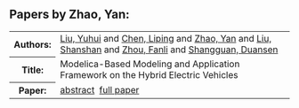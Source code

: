 <h2>Papers by Zhao, Yan:</h2>
<!-- Begin papers -->
<table>
<tr><th>Authors:</th><td>
<a href="../authors/author_155.html">Liu, Yuhui</a> and 
<a href="../authors/author_041.html">Chen, Liping</a> and 
<a href="../authors/author_264.html">Zhao, Yan</a> and 
<a href="../authors/author_154.html">Liu, Shanshan</a> and 
<a href="../authors/author_265.html">Zhou, Fanli</a> and 
<a href="../authors/author_222.html">Shangguan, Duansen</a>
</td></tr>
<tr><th>Title:  </th><td>Modelica-Based Modeling and Application Framework on the Hybrid Electric Vehicles</td></tr>
<tr><th>Paper:  </th><td><a href="../abstracts/Modelica2019abstractP11.pdf">abstract</a>&nbsp;&nbsp;<a href="../papers/Modelica2019paperP11.pdf">full paper</a></td></tr>
</table>
<br>
<!-- End papers -->